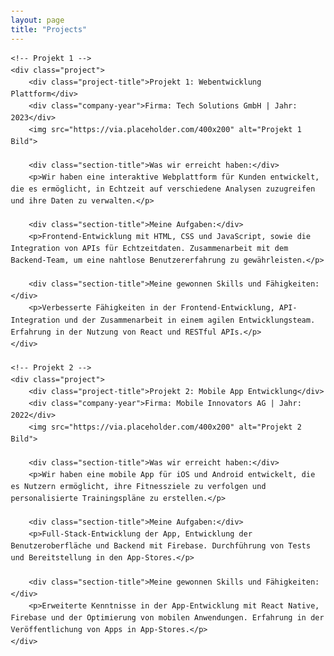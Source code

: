 ```yaml
---
layout: page
title: "Projects"
---
```


<!DOCTYPE html>
<html lang="de">
<head>
    <meta charset="UTF-8">
    <meta name="viewport" content="width=device-width, initial-scale=1.0">
    <style>
        body {
            line-height: 1.6;
            margin: 20px;
        }
        .project {
            border: 1px solid #ccc;
            padding: 20px;
            margin-bottom: 20px;
        }
        .project-title {
            font-size: 1.5em;
            margin-bottom: 10px;
        }
        .company-year {
            font-style: italic;
            margin-bottom: 10px;
        }
        .project img {
            max-width: 100%;
            height: auto;
            margin-bottom: 10px;
        }
        .section-title {
            font-weight: bold;
            margin-top: 10px;
        }
    </style>
</head>
<body>

    <!-- Projekt 1 -->
    <div class="project">
        <div class="project-title">Projekt 1: Webentwicklung Plattform</div>
        <div class="company-year">Firma: Tech Solutions GmbH | Jahr: 2023</div>
        <img src="https://via.placeholder.com/400x200" alt="Projekt 1 Bild">
        
        <div class="section-title">Was wir erreicht haben:</div>
        <p>Wir haben eine interaktive Webplattform für Kunden entwickelt, die es ermöglicht, in Echtzeit auf verschiedene Analysen zuzugreifen und ihre Daten zu verwalten.</p>

        <div class="section-title">Meine Aufgaben:</div>
        <p>Frontend-Entwicklung mit HTML, CSS und JavaScript, sowie die Integration von APIs für Echtzeitdaten. Zusammenarbeit mit dem Backend-Team, um eine nahtlose Benutzererfahrung zu gewährleisten.</p>

        <div class="section-title">Meine gewonnen Skills und Fähigkeiten:</div>
        <p>Verbesserte Fähigkeiten in der Frontend-Entwicklung, API-Integration und der Zusammenarbeit in einem agilen Entwicklungsteam. Erfahrung in der Nutzung von React und RESTful APIs.</p>
    </div>

    <!-- Projekt 2 -->
    <div class="project">
        <div class="project-title">Projekt 2: Mobile App Entwicklung</div>
        <div class="company-year">Firma: Mobile Innovators AG | Jahr: 2022</div>
        <img src="https://via.placeholder.com/400x200" alt="Projekt 2 Bild">
        
        <div class="section-title">Was wir erreicht haben:</div>
        <p>Wir haben eine mobile App für iOS und Android entwickelt, die es Nutzern ermöglicht, ihre Fitnessziele zu verfolgen und personalisierte Trainingspläne zu erstellen.</p>

        <div class="section-title">Meine Aufgaben:</div>
        <p>Full-Stack-Entwicklung der App, Entwicklung der Benutzeroberfläche und Backend mit Firebase. Durchführung von Tests und Bereitstellung in den App-Stores.</p>

        <div class="section-title">Meine gewonnen Skills und Fähigkeiten:</div>
        <p>Erweiterte Kenntnisse in der App-Entwicklung mit React Native, Firebase und der Optimierung von mobilen Anwendungen. Erfahrung in der Veröffentlichung von Apps in App-Stores.</p>
    </div>

</body>
</html>
